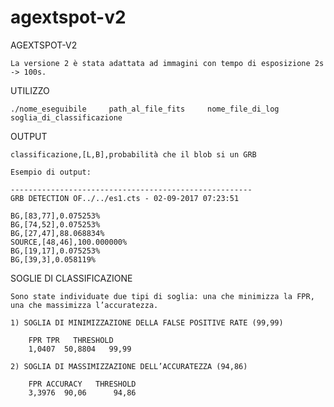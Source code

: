 # agextspot-v2


AGEXTSPOT-V2

	La versione 2 è stata adattata ad immagini con tempo di esposizione 2s -> 100s.



UTILIZZO

	./nome_eseguibile     path_al_file_fits     nome_file_di_log     soglia_di_classificazione



OUTPUT

	classificazione,[L,B],probabilità che il blob si un GRB

	Esempio di output:

	------------------------------------------------------
	GRB DETECTION OF../../es1.cts - 02-09-2017 07:23:51

	BG,[83,77],0.075253%
	BG,[74,52],0.075253%
	BG,[27,47],88.068834%
	SOURCE,[48,46],100.000000%
	BG,[19,17],0.075253%
	BG,[39,3],0.058119%
	


SOGLIE DI CLASSIFICAZIONE

	Sono state individuate due tipi di soglia: una che minimizza la FPR, una che massimizza l’accuratezza.

	1) SOGLIA DI MINIMIZZAZIONE DELLA FALSE POSITIVE RATE (99,99)

		FPR	TPR	  THRESHOLD
		1,0407  50,8804   99,99

	2) SOGLIA DI MASSIMIZZAZIONE DELL’ACCURATEZZA (94,86)

		FPR	ACCURACY   THRESHOLD
		3,3976  90,06	   94,86



